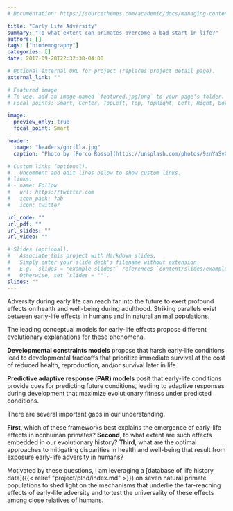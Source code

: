 ```yaml
---
# Documentation: https://sourcethemes.com/academic/docs/managing-content/

title: "Early Life Adversity"
summary: "To what extent can primates overcome a bad start in life?"
authors: []
tags: ["biodemography"]
categories: []
date: 2017-09-20T22:32:38-04:00

# Optional external URL for project (replaces project detail page).
external_link: ""

# Featured image
# To use, add an image named `featured.jpg/png` to your page's folder.
# Focal points: Smart, Center, TopLeft, Top, TopRight, Left, Right, BottomLeft, Bottom, BottomRight.

image:
  preview_only: true
  focal_point: Smart

header:
  image: "headers/gorilla.jpg"
  caption: "Photo by [Porco Rosso](https://unsplash.com/photos/9znYaSvXip0) on [Unsplash](https://unsplash.com)"

# Custom links (optional).
#   Uncomment and edit lines below to show custom links.
# links:
# - name: Follow
#   url: https://twitter.com
#   icon_pack: fab
#   icon: twitter

url_code: ""
url_pdf: ""
url_slides: ""
url_video: ""

# Slides (optional).
#   Associate this project with Markdown slides.
#   Simply enter your slide deck's filename without extension.
#   E.g. `slides = "example-slides"` references `content/slides/example-slides.md`.
#   Otherwise, set `slides = ""`.
slides: ""
---
```


Adversity during early life can reach far into the future to exert profound effects on health and well-being during adulthood.
Striking parallels exist between early-life effects in humans and in natural animal populations.

The leading conceptual models for early-life effects propose different evolutionary explanations for these phenomena.

__Developmental constraints models__ propose that harsh early-life conditions lead to developmental tradeoffs that prioritize immediate survival at the cost of reduced health, reproduction, and/or survival later in life.

__Predictive adaptive response (PAR) models__ posit that early-life conditions provide cues for predicting future conditions, leading to adaptive responses during development that maximize evolutionary fitness under predicted conditions.


There are several important gaps in our understanding.

__First__, which of these frameworks best explains the emergence of early-life effects in nonhuman primates?
__Second__, to what extent are such effects embedded in our evolutionary history?
__Third__, what are the optimal approaches to mitigating disparities in health and well-being that result from exposure early-life adversity in humans?

Motivated by these questions, I am leveraging a [database of life history data]({{< relref "project/plhd/index.md" >}}) on seven natural primate populations to shed light on the mechanisms that underlie the far-reaching effects of early-life adversity and to test the universality of these effects among close relatives of humans.